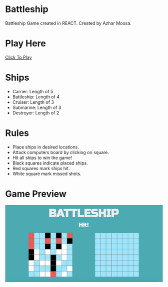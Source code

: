 # Battleship

Battleship Game created in REACT. Created by Azhar Moosa.

# Play Here

[Click To Play](https://github.com/AzharMoosaOdin/battleship)

# Ships

- Carrier: Length of 5
- Battleship: Length of 4
- Cruiser: Length of 3
- Submarine: Length of 3
- Destroyer: Length of 2

# Rules

- Place ships in desired locations.
- Attack computers board by clicking on square.
- Hit all ships to win the game!
- Black squares indicate placed ships.
- Red squares mark ships hit.
- White square mark missed shots.

# Game Preview

![Battleship Game](./img/preview.png)

